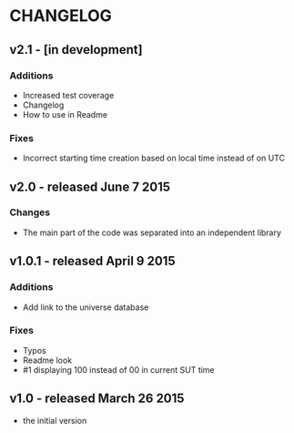 # CHANGELOG
## v2.1 - [in development]
### Additions
* Increased test coverage
* Changelog
* How to use in Readme

### Fixes
* Incorrect starting time creation based on local time instead of on UTC

## v2.0 - released June 7 2015
### Changes
* The main part of the code was separated into an independent library

## v1.0.1 - released April 9 2015
### Additions
* Add link to the universe database

### Fixes
* Typos
* Readme look
* #1 displaying 100 instead of 00 in current SUT time

## v1.0 - released March 26 2015
* the initial version
